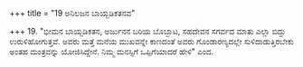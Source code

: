 +++
title = "19 ಅನಿಲಜನ ಬಾಯ್ಬಡಿಕತನವ"

+++
19. "ಭೀಮನ ಬಾಯ್ಬಡಿಕತನ, ಅರ್ಜುನನ ಬರಿಯ ಬೊಬ್ಬಾಟ, ಸಹದೇವನ ಸಗರ್ವದ ಮಾತು ಎಲ್ಲಾ ಬಿದ್ದು ಉರುಳಿಹೋಗುತ್ತವೆ. ಅವರು ಮತ್ತೆ ಮನೆಯ ಮುಖವನ್ನೇ ಕಾಣದಂತೆ ಅವರು ಗೊಂಡಾರಣ್ಯದಲ್ಲೇ ಸುಳಿದಾಡುತ್ತಿರಬೇಕು ಅಂತಹ ಮಂತ್ರವನ್ನು ಯೋಜಿಸಿದ್ದೇನೆ. ನಿಮ್ಮ ಮನಸ್ಸಿಗೆ ಒಪ್ಪಿಗೆಯಾದರೆ ಹೇಳಿ" ಎಂದ.